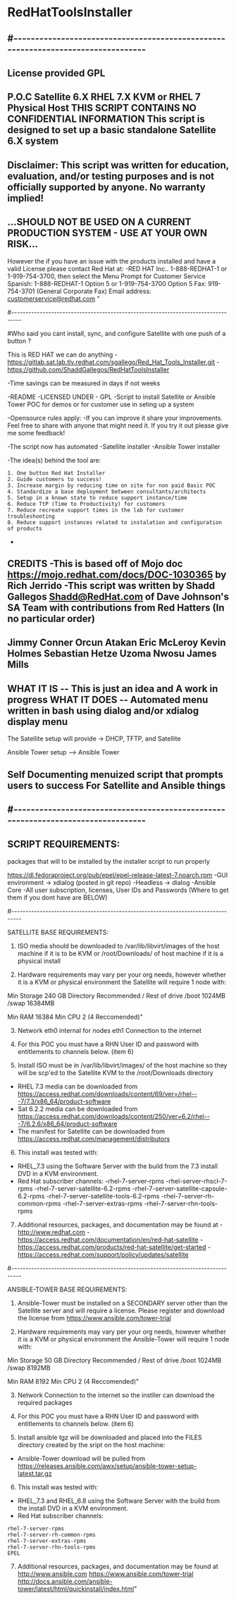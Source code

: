 # RedHatToolsInstaller
#---------------------------------------------------------------------------------
-
License provided GPL
-
P.O.C Satellite 6.X RHEL 7.X KVM or RHEL 7 Physical Host THIS SCRIPT CONTAINS NO CONFIDENTIAL INFORMATION
This script is designed to set up a basic standalone Satellite 6.X system
-
Disclaimer: This script was written for education, evaluation, and/or testing
purposes and is not officially supported by anyone. No warranty implied!
-     
...SHOULD NOT BE USED ON A CURRENT PRODUCTION SYSTEM - USE AT YOUR OWN RISK...
-
However the if you have an issue with the products installed and have a valid License please contact Red Hat at:
   -RED HAT Inc..
    1-888-REDHAT-1 or 1-919-754-3700, then select the Menu Prompt for Customer Service
    Spanish: 1-888-REDHAT-1 Option 5 or 1-919-754-3700 Option 5
    Fax: 919-754-3701 (General Corporate Fax)
    Email address: customerservice@redhat.com "
  
#---------------------------------------------------------------------------------

#Who said you cant install, sync, and configure Satellite with one push of a button ?

This is RED HAT we can do anything
-https://gitlab.sat.lab.tlv.redhat.com/sgallego/Red_Hat_Tools_Installer.git
-https://github.com/ShaddGallegos/RedHatToolsInstaller

-Time savings can be measured in days if not weeks

-README
-LICENSED UNDER - GPL 
-Script to install Satellite or Ansible Tower POC for demos or for customer use in seting up a system

-Opensource rules apply: 
	-If you can improve it share your improvements. Feel free to share with anyone that might need it. If you try it out please give me some feedback!

-The script now has automated 
	-Satellite installer
	-Ansible Tower installer

-The idea(s) behind the tool are:

    1. One button Red Hat Installer
    2. Guide customers to success!
    3. Increase margin by reducing time on site for non paid Basic POC 
    4. Standardize a base deployment between consultants/architects
    5. Setup in a known state to reduce support instance/time
    6. Reduce TtP (Time to Productivity) for customers
    7. Reduce recreate support times in the lab for customer troubleshooting
    8. Reduce support instances related to instalation and configuration of products 

-
CREDITS
-This is based off of Mojo doc https://mojo.redhat.com/docs/DOC-1030365 by Rich Jerrido
-This script was written by Shadd Gallegos Shadd@RedHat.com of Dave Johnson's SA Team with contributions from Red Hatters (In no particular order) 
-
 Jimmy Conner
 Orcun Atakan
 Eric McLeroy
 Kevin Holmes
 Sebastian Hetze
 Uzoma Nwosu
 James Mills
-
WHAT IT IS -- This is just an idea and A work in progress
WHAT IT DOES -- Automated menu written in bash using dialog and/or xdialog display menu
-
The Satellite setup will provide -> DHCP, TFTP, and  Satellite

Ansible Tower setup  --> Ansible Tower 

Self Documenting menuized script that prompts users to success For Satellite and Ansible things
-
#---------------------------------------------------------------------------------
- 
SCRIPT REQUIREMENTS:
-
packages that will to be installed by the installer script to run properly

https://dl.fedoraproject.org/pub/epel/epel-release-latest-7.noarch.rpm
-GUI environment -> xdialog (posted in git repo)
-Headless -> dialog
-Ansible Core
-All user subscription, licenses, User IDs and Passwords (Where to get them if you dont have are BELOW) 

#---------------------------------------------------------------------------------

 SATELLITE BASE REQUIREMENTS:

  1. ISO media should be downloaded to /var/lib/libvirt/images of the host machine if it is to be KVM 
     or /root/Downloads/ of host machine if it is a physical install

  2. Hardware requirements may vary per your org needs, however whether 
    it is a KVM or physical environment the Satellite will require 1 node with:

   Min Storage 240 GB
    Directory  Recommended
    /   Rest of drive
    /boot   1024MB
    /swap   16384MB

   Min RAM    16384
   Min CPU    2 (4 Reccomended)"

  3. Network
   eth0 internal for nodes 
   eth1 Connection to the internet
  
  4. For this POC you must have a RHN User ID and password with entitlements to channels below. (item 6)
  
  5. Install ISO must be in /var/lib/libvirt/images/ of the host machine so they will be scp'ed to the Satellite KVM to the /root/Downloads directory

   * RHEL 7.3 media can be downloaded from https://access.redhat.com/downloads/content/69/ver=/rhel---7/7.3/x86_64/product-software
   * Sat 6.2.2 media can be downloaded from https://access.redhat.com/downloads/content/250/ver=6.2/rhel---7/6.2.6/x86_64/product-software
   * The manifest for Satellite can be downloaded from https://access.redhat.com/management/distributors

  6. This install was tested with:
   * RHEL_7.3 using the Software Server with the build from the 7.3 install DVD in a KVM environment.
   * Red Hat subscriber channels:
    -rhel-7-server-rpms
    -rhel-server-rhscl-7-rpms
    -rhel-7-server-satellite-6.2-rpms
    -rhel-7-server-satellite-capsule-6.2-rpms
    -rhel-7-server-satellite-tools-6.2-rpms
    -rhel-7-server-rh-common-rpms
    -rhel-7-server-extras-rpms
    -rhel-7-server-rhn-tools-rpms

  7. Additional resources, packages, and documentation may be found at 
   -http://www.redhat.com
   -https://access.redhat.com/documentation/en/red-hat-satellite
   -https://access.redhat.com/products/red-hat-satellite/get-started
   -https://access.redhat.com/support/policy/updates/satellite

#---------------------------------------------------------------------------------

 ANSIBLE-TOWER BASE REQUIREMENTS:

  1. Ansible-Tower must be installed on a SECONDARY server other than the Satellite server and will require a license.
   Please register and download the license from https://www.ansible.com/tower-trial

  2. Hardware requirements may vary per your org needs, however whether 
    it is a KVM or physical environment the Ansible-Tower will require 1 node with:

   Min Storage 50 GB
    Directory  Recommended
    /   Rest of drive
    /boot   1024MB
    /swap   8192MB

   Min RAM    8192
   Min CPU    2 (4 Reccomended)"


  3. Network
   Connection to the internet so the instller can download the required packages
  
  4. For this POC you must have a RHN User ID and password with entitlements
    to channels below. (item 6)
  
  5. Install ansible tgz will be downloaded and placed into the FILES directory created by the sript on the host machine:

   * Ansible-Tower download will be pulled from https://releases.ansible.com/awx/setup/ansible-tower-setup-latest.tar.gz
   
  6. This install was tested with:
   * RHEL_7.3 and RHEL_6.8 using the Software Server with the build from the install DVD in a KVM environment.
   * Red Hat subscriber channels:
   
    rhel-7-server-rpms
    rhel-7-server-rh-common-rpms
    rhel-7-server-extras-rpms
    rhel-7-server-rhn-tools-rpms
    EPEL

  7. Additional resources, packages, and documentation may be found at 
   http://www.ansible.com
    https://www.ansible.com/tower-trial
   http://docs.ansible.com/ansible-tower/latest/html/quickinstall/index.html"
